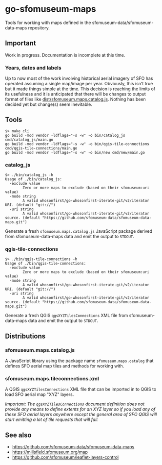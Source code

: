 # go-sfomuseum-maps

Tools for working with maps defined in the sfomuseum-data/sfomuseum-data-maps repository.

## Important

Work in progress. Documentation is incomplete at this time.

### Years, dates and labels

Up to now most of the work involving historical aerial imagery of SFO has operated assuming a single map/image per year. Obviously, this isn't true but it made things simple at the time. This decision is reaching the limits of its usefulness and it is anticipated that there will be changes to output format of files like [dist/sfomuseum.maps.catalog.js](dist/sfomuseum.maps.catalog.js). Nothing has been decided yet but change(s) seem inevitable.

## Tools

```
$> make cli
go build -mod vendor -ldflags="-s -w" -o bin/catalog_js cmd/catalog_js/main.go
go build -mod vendor -ldflags="-s -w" -o bin/qgis-tile-connections cmd/qgis-tile-connections/main.go
go build -mod vendor -ldflags="-s -w" -o bin/new cmd/new/main.go
```

### catalog_js

```
$> ./bin/catalog_js -h
Usage of ./bin/catalog_js:
  -exclude value
    	Zero or more maps to exclude (based on their sfomuseum:uri value)
  -mode string
    	A valid whosonfirst/go-whosonfirst-iterate-git/v2/iterator URI. (default "git://")
  -uri string
    	A valid whosonfirst/go-whosonfirst-iterate-git/v2/iterator source. (default "https://github.com/sfomuseum-data/sfomuseum-data-maps.git")
```

Generate a fresh `sfomuseum.maps.catalog.js` JavaScript package derived from sfomuseum-data-maps data and emit the output to `STDOUT`.

### qgis-tile-connections

```
$> ./bin/qgis-tile-connections -h
Usage of ./bin/qgis-tile-connections:
  -exclude value
    	Zero or more maps to exclude (based on their sfomuseum:uri value)
  -mode string
    	A valid whosonfirst/go-whosonfirst-iterate-git/v2/iterator URI. (default "git://")
  -uri string
    	A valid whosonfirst/go-whosonfirst-iterate-git/v2/iterator source. (default "https://github.com/sfomuseum-data/sfomuseum-data-maps.git")
```

Generate a fresh QGIS `qgsXYZTilesConnections` XML file from sfomuseum-data-maps data and emit the output to `STDOUT`.

## Distributions

### sfomuseum.maps.catalog.js

A JavaScript library using the package name `sfomuseum.maps.catalog` that defines SFO aerial map tiles and methods for working with.

### sfomuseum.maps.tileconnections.xml

A QGIS `qgsXYZTilesConnections` XML file that can be imported in to QGIS to load SFO aerial map "XYZ" layers.

_Important: The `qgsXYZTilesConnections` document definition does not provide any means to define extents for an XYZ layer so if you load any of these SFO aerial layers anywhere except the general area of SFO QGIS will start emitting a lot of tile requests that will fail._

## See also

* https://github.com/sfomuseum-data/sfomuseum-data-maps
* https://millsfield.sfomuseum.org/map
* https://github.com/sfomuseum/leaflet-layers-control
